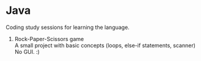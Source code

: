 # Java
Coding study sessions for learning the language.

1) Rock-Paper-Scissors game <br>
   A small project with basic concepts (loops, else-if statements, scanner)
   No GUI. :)
